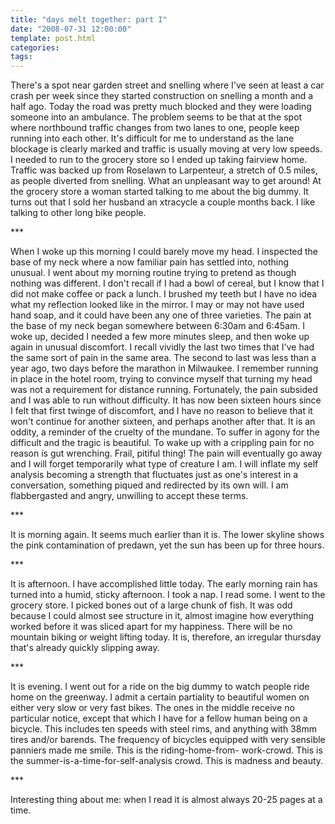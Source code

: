 ```yaml
---
title: "days melt together: part I"
date: "2008-07-31 12:00:00"
template: post.html
categories: 
tags: 
---
```


There's a spot near garden street and snelling where I've seen at least a car crash per week since they started construction on snelling a month and a half ago. Today the road was pretty much blocked and they were loading someone into an ambulance. The problem seems to be that at the spot where northbound traffic changes from two lanes to one, people keep running into each other. It's difficult for me to understand as the lane blockage is clearly marked and traffic is usually moving at very low speeds. I needed to run to the grocery store so I ended up taking fairview home. Traffic was backed up from Roselawn to Larpenteur, a stretch of 0.5 miles, as people diverted from snelling. What an unpleasant way to get around! At the grocery store a woman started talking to me about the big dummy. It turns out that I sold her husband an xtracycle a couple months back. I like talking to other long bike people. 

\*** 

When I woke up this morning I could barely move my head. I inspected the base of my neck where a now familiar pain has settled in­to, nothing unusual. I went about my morning routine trying to pretend as though nothing was different. I don't recall if I had a bowl of cereal, but I know that I did not make coffee or pack a lunch. I brushed my teeth but I have no idea what my reflection looked like in the mirror. I may or may not have used hand soap, and it could have been any one of three varieties. The pain at the base of my neck began somewhere between 6:30am and 6:45am. I woke up, decided I needed a few more minutes sleep, and then woke up again in unusual discomfort. I recall vividly the last two times that I've had the same sort of pain in the same area. The second to last was less than a year ago, two days before the marathon in Milwaukee. I remember running in place in the hotel room, trying to convince myself that turning my head was not a requirement for distance running. Fortunately, the pain subsided and I was able to run without difficulty. It has now been sixteen hours since I felt that first twinge of discomfort, and I have no reason to believe that it won't continue for another sixteen, and perhaps another after that. It is an oddity, a reminder of the cruelty of the mundane. To suffer in agony for the difficult and the tragic is beautiful. To wake up with a crippling pain for no reason is gut wrenching. Frail, pitiful thing! The pain will eventually go away and I will forget temporarily what type of creature I am. I will inflate my self analysis becoming a strength that fluctuates just as one's interest in a conversation, something piqued and redirected by its own will. I am flabbergasted and angry, unwilling to accept these terms. 

\*** 

It is morning again. It seems much earlier than it is. The lower skyline shows the pink contamination of predawn, yet the sun has been up for three hours. 

\*** 

It is afternoon. I have accomplished little today. The early morning rain has turned into a humid, sticky afternoon. I took a nap. I read some. I went to the grocery store. I picked bones out of a large chunk of fish. It was odd because I could almost see structure in it, almost imagine how everything worked before it was sliced apart for my happiness. There will be no mountain biking or weight lifting today. It is, therefore, an irregular thursday that's already quickly slipping away. 

\*** 

It is evening. I went out for a ride on the big dummy to watch people ride home on the greenway. I admit a certain partiality to beautiful women on either very slow or very fast bikes. The ones in the middle receive no particular notice, except that which I have for a fellow human being on a bicycle. This includes ten speeds with steel rims, and anything with 38mm tires and/or barends. The frequency of bicycles equipped with very sensible panniers made me smile. This is the riding-home-from- work-crowd. This is the summer-is-a-time-for-self-analysis crowd. This is madness and beauty. 

\*** 

Interesting thing about me: when I read it is almost always 20-25 pages at a time.